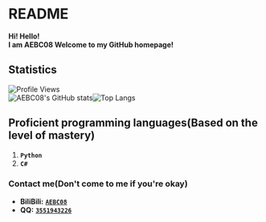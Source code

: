 # README
**Hi! Hello!**  
**I am AEBC08 Welcome to my GitHub homepage!**

## Statistics
![Profile Views](https://komarev.com/ghpvc/?username=AEBC08)  
![AEBC08's GitHub stats](https://github-readme-stats.vercel.app/api?username=AEBC08&show_icons=true&theme=radical)![Top Langs](https://github-readme-stats.vercel.app/api/top-langs/?username=AEBC08&layout=compact&theme=radical)
## Proficient programming languages(Based on the level of mastery)
1. **`Python`**  
2. **`C#`**

### Contact me(Don't come to me if you're okay)
* **BiliBili:** [**`AEBC08`**](https://space.bilibili.com/510197857)
* **QQ:** [**`3551943226`**](https://qm.qq.com/q/thCfA0ofVQ)

